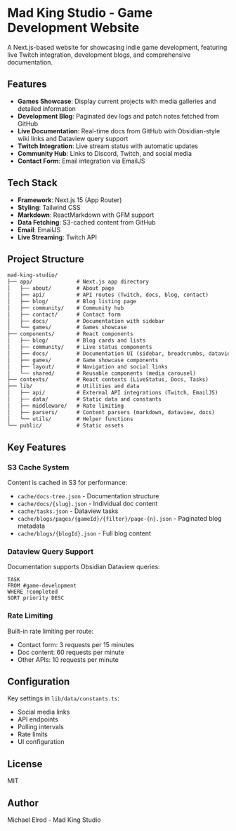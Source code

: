 # Mad King Studio - Game Development Website

A Next.js-based website for showcasing indie game development, featuring live
Twitch integration, development blogs, and comprehensive documentation.

## Features

- **Games Showcase**: Display current projects with media galleries and detailed information
- **Development Blog**: Paginated dev logs and patch notes fetched from GitHub
- **Live Documentation**: Real-time docs from GitHub with Obsidian-style wiki links and Dataview query support
- **Twitch Integration**: Live stream status with automatic updates
- **Community Hub**: Links to Discord, Twitch, and social media
- **Contact Form**: Email integration via EmailJS

## Tech Stack

- **Framework**: Next.js 15 (App Router)
- **Styling**: Tailwind CSS
- **Markdown**: ReactMarkdown with GFM support
- **Data Fetching**: S3-cached content from GitHub
- **Email**: EmailJS
- **Live Streaming**: Twitch API

## Project Structure

```txt
mad-king-studio/
├── app/              # Next.js app directory
│   ├── about/        # About page
│   ├── api/          # API routes (Twitch, docs, blog, contact)
│   ├── blog/         # Blog listing page
│   ├── community/    # Community hub
│   ├── contact/      # Contact form
│   ├── docs/         # Documentation with sidebar
│   └── games/        # Games showcase
├── components/       # React components
│   ├── blog/         # Blog cards and lists
│   ├── community/    # Live status components
│   ├── docs/         # Documentation UI (sidebar, breadcrumbs, dataview)
│   ├── games/        # Game showcase components
│   ├── layout/       # Navigation and social links
│   └── shared/       # Reusable components (media carousel)
├── contexts/         # React contexts (LiveStatus, Docs, Tasks)
├── lib/              # Utilities and data
│   ├── api/          # External API integrations (Twitch, EmailJS)
│   ├── data/         # Static data and constants
│   ├── middleware/   # Rate limiting
│   ├── parsers/      # Content parsers (markdown, dataview, docs)
│   └── utils/        # Helper functions
└── public/           # Static assets
```

## Key Features

### S3 Cache System

Content is cached in S3 for performance:

- `cache/docs-tree.json` - Documentation structure
- `cache/docs/{slug}.json` - Individual doc content
- `cache/tasks.json` - Dataview tasks
- `cache/blogs/pages/{gameId}/{filter}/page-{n}.json` - Paginated blog metadata
- `cache/blogs/{blogId}.json` - Full blog content

### Dataview Query Support

Documentation supports Obsidian Dataview queries:

```dataview
TASK
FROM #game-development
WHERE !completed
SORT priority DESC
```

### Rate Limiting

Built-in rate limiting per route:

- Contact form: 3 requests per 15 minutes
- Doc content: 60 requests per minute
- Other APIs: 10 requests per minute

## Configuration

Key settings in `lib/data/constants.ts`:

- Social media links
- API endpoints
- Polling intervals
- Rate limits
- UI configuration

## License

MIT

## Author

Michael Elrod - Mad King Studio
